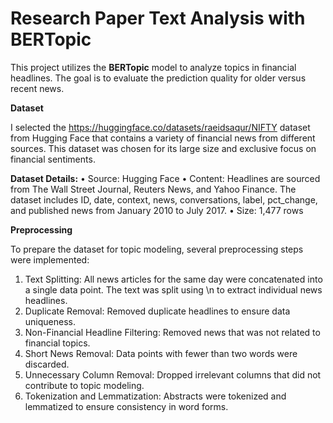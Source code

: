 # Research Paper Text Analysis with BERTopic
This project utilizes the **BERTopic** model to analyze topics in financial headlines. The goal is to evaluate the prediction quality for older versus recent news.

**Dataset**

I selected the https://huggingface.co/datasets/raeidsaqur/NIFTY dataset from Hugging Face that contains a variety of financial news from different sources. This dataset was chosen for its large size and exclusive focus on financial sentiments.

**Dataset Details:**
•	Source: Hugging Face 
•	Content: 
	Headlines are sourced from The Wall Street Journal, Reuters News, and Yahoo Finance. 
	The dataset includes ID, date, context, news, conversations, label, pct_change, and published news from January 2010 to July 2017.
•	Size: 1,477 rows

**Preprocessing**

To prepare the dataset for topic modeling, several preprocessing steps were implemented:
1.	Text Splitting:
   All news articles for the same day were concatenated into a single data point.
   The text was split using \n to extract individual news headlines.
2.	Duplicate Removal:
	  Removed duplicate headlines to ensure data uniqueness.
3.	Non-Financial Headline Filtering:
    Removed news that was not related to financial topics.
4.	Short News Removal:
    Data points with fewer than two words were discarded.
5.	Unnecessary Column Removal:
    Dropped irrelevant columns that did not contribute to topic modeling.
6.	Tokenization and Lemmatization:
    Abstracts were tokenized and lemmatized to ensure consistency in word forms.


